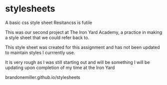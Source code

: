 stylesheets
===========

A basic css style sheet Resitancss is futile

This was our second project at The Iron Yard Academy, a practice in making a style sheet that we could refer back to. 

This style sheet was created for this assignment and has not been updated to maintain styles I currrently use.  

It is very rough as I was still starting out and will be something I will be updating upon completion of my time at the Iron Yard

brandonemiller.github.io/stylesheets
